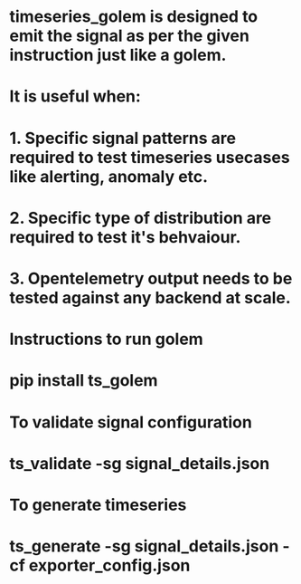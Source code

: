 # timeseries_golem is designed to emit the signal as per the given instruction just like a golem.
# It is useful when:
# 1. Specific signal patterns are required to test timeseries usecases like alerting, anomaly etc.
# 2. Specific type of distribution are required to test it's behvaiour.
# 3. Opentelemetry output needs to be tested against any backend at scale.


# Instructions to run golem

# pip install ts_golem

# To validate signal configuration
# ts_validate -sg signal_details.json


# To generate timeseries
# ts_generate -sg signal_details.json -cf exporter_config.json
